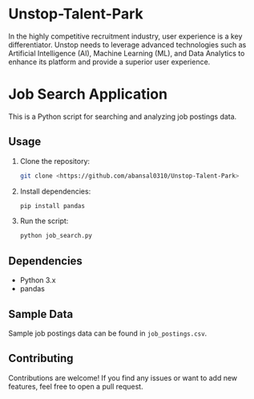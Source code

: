 # Unstop-Talent-Park
In the highly competitive recruitment industry, user experience is a key differentiator. Unstop  needs to leverage advanced technologies such as Artificial Intelligence (AI), Machine Learning  (ML), and Data Analytics to enhance its platform and provide a superior user experience.

# Job Search Application

This is a Python script for searching and analyzing job postings data.

## Usage

1. Clone the repository:
   ```bash
   git clone <https://github.com/abansal0310/Unstop-Talent-Park>
   ```

2. Install dependencies:
   ```bash
   pip install pandas
   ```

3. Run the script:
   ```bash
   python job_search.py
   ```

## Dependencies

- Python 3.x
- pandas

## Sample Data

Sample job postings data can be found in `job_postings.csv`.

## Contributing

Contributions are welcome! If you find any issues or want to add new features, feel free to open a pull request.

